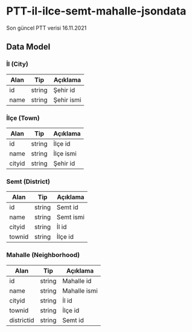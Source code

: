 # PTT-il-ilce-semt-mahalle-jsondata

Son güncel PTT verisi 16.11.2021

<a name="dataModel"></a>
## Data Model

<a name="dataModelCity"></a>
### İl (City)
| Alan | Tip | Açıklama |
| ------ | ------ | ------ |
| id | string | Şehir id|
| name | string | Şehir ismi |


<a name="dataModelTown"></a>
### İlçe (Town)
| Alan | Tip | Açıklama |
| ------ | ------ | ------ |
| id | string | İlçe id|
| name | string | İlçe ismi |
| cityid | string | Şehir id |


<a name="dataModelDistrict"></a>
### Semt (District)
| Alan | Tip | Açıklama |
| ------ | ------ | ------ |
| id | string | Semt id|
| name | string | Semt ismi |
| cityid | string | İl id |
| townid | string | İlçe id |

<a name="dataModelNeighborhood"></a>
### Mahalle (Neighborhood)
| Alan | Tip | Açıklama |
| ------ | ------ | ------ |
| id | string | Mahalle id|
| name | string | Mahalle ismi |
| cityid | string | İl id |
| townid | string | İlçe id |
| districtid | string | Semt id |

